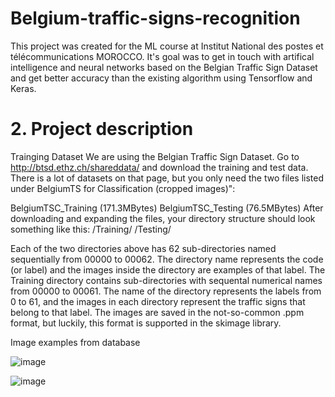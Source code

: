 # Belgium-traffic-signs-recognition

This project was created for the ML course at Institut National des postes et télécommunications MOROCCO. It's goal was to get in touch with artifical intelligence and neural networks based on the Belgian Traffic Sign Dataset and get better accuracy than the existing algorithm using Tensorflow and Keras. 

# 2. Project description

Trainging Dataset We are using the Belgian Traffic Sign Dataset. Go to http://btsd.ethz.ch/shareddata/ and download the training and test data. There is a lot of datasets on that page, but you only need the two files listed under BelgiumTS for Classification (cropped images)":

BelgiumTSC_Training (171.3MBytes) BelgiumTSC_Testing (76.5MBytes) After downloading and expanding the files, your directory structure should look something like this: /Training/ /Testing/

Each of the two directories above has 62 sub-directories named sequentially from 00000 to 00062. The directory name represents the code (or label) and the images inside the directory are examples of that label. The Training directory contains sub-directories with sequental numerical names from 00000 to 00061. The name of the directory represents the labels from 0 to 61, and the images in each directory represent the traffic signs that belong to that label. The images are saved in the not-so-common .ppm format, but luckily, this format is supported in the skimage library.

Image examples from database

![image](https://user-images.githubusercontent.com/28219393/76519720-8f36bd00-6472-11ea-92f3-857389a6c3d4.png)

![image](https://user-images.githubusercontent.com/28219393/76519770-a8d80480-6472-11ea-9b15-a6f5ef71e312.png)
